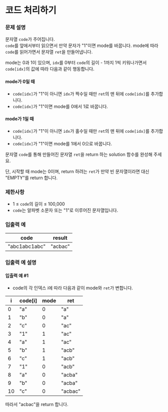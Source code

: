 # 코드 처리하기
### 문제 설명
문자열 `code`가 주어집니다.  
`code`를 앞에서부터 읽으면서 만약 문자가 "1"이면 mode를 바꿉니다. mode에 따라 `code`를 읽어가면서 문자열 `ret`을 만들어냅니다.

mode는 0과 1이 있으며, `idx`를 0부터 `code`의 길이 - 1까지 1씩 키워나가면서 `code[idx]`의 값에 따라 다음과 같이 행동합니다.

#### mode가 0일 때
- `code[idx]`가 "1"이 아니면 `idx`가 짝수일 때만 `ret`의 맨 뒤에 `code[idx]`를 추가합니다.
- `code[idx]`가 "1"이면 mode를 0에서 1로 바꿉니다.

#### mode가 1일 때
- `code[idx]`가 "1"이 아니면 `idx`가 홀수일 때만 `ret`의 맨 뒤에 `code[idx]`를 추가합니다.
- `code[idx]`가 "1"이면 mode를 1에서 0으로 바꿉니다.

문자열 `code`를 통해 만들어진 문자열 `ret`을 return 하는 solution 함수를 완성해 주세요.

단, 시작할 때 mode는 0이며, return 하려는 `ret`가 만약 빈 문자열이라면 대신 "EMPTY"를 return 합니다.

### 제한사항
- 1 ≤ `code`의 길이 ≤ 100,000
- `code`는 알파벳 소문자 또는 "1"로 이루어진 문자열입니다.

### 입출력 예

| code          | result  |
|---------------|---------|
| "abc1abc1abc" | "acbac" |

### 입출력 예 설명
#### 입출력 예 #1
- code의 각 인덱스 i에 따라 다음과 같이 mode와 `ret`가 변합니다.

| i  | code[i] | mode | ret     |
|----|---------|------|---------|
| 0  | "a"     | 0    | "a"     |
| 1  | "b"     | 0    | "a"     |
| 2  | "c"     | 0    | "ac"    |
| 3  | "1"     | 1    | "ac"    |
| 4  | "a"     | 1    | "ac"    |
| 5  | "b"     | 1    | "acb"   |
| 6  | "c"     | 1    | "acb"   |
| 7  | "1"     | 0    | "acb"   |
| 8  | "a"     | 0    | "acba"  |
| 9  | "b"     | 0    | "acba"  |
| 10 | "c"     | 0    | "acbac" |

따라서 "acbac"을 return 합니다.